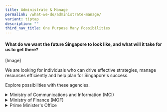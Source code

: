 ```yaml
---
title: Administrate & Manage
permalink: /what-we-do/administrate-manage/
variant: tiptap
description: ""
third_nav_title: One Purpose Many Possibilities
---
```

<h4>What do we want the future Singapore to look like, and what will it take for us to get there?</h4>
<p>[Image]</p>
<p>We are looking for individuals who can drive effective strategies, manage
resources efficiently and&nbsp;help plan for Singapore's success.</p>
<p>Explore possibilities with these agencies.</p>
<div data-type="detailGroup" class="isomer-accordion isomer-accordion-white">
<details class="isomer-details">
<summary>Ministry of Communications and Information (MCI)</summary>
<div data-type="detailsContent" class="isomer-details-content">
<p>Visit the MCI website <a href="www.mci.gov.sg" rel="noopener noreferrer nofollow" target="_blank">here.</a>
</p>
<p></p>
<h4>Statutory Boards</h4>
<ul data-tight="true" class="tight">
<li>
<p>Infocomm Media Development Authority</p>
</li>
<li>
<p>Government Technology Agency</p>
</li>
<li>
<p>National Library Board</p>
</li>
<li>
<p>Personal Data Protection Commission</p>
</li>
<li>
<p>Cyber Security Agency of Singapore</p>
</li>
</ul>
<p></p>
</div>
</details>
<details class="isomer-details">
<summary>Ministry of Finance (MOF)</summary>
<div data-type="detailsContent" class="isomer-details-content">
<p>Visit the MOF website <a href="www.mof.gov.sg" rel="noopener noreferrer nofollow" target="_blank">here.</a>
</p>
<p></p>
<h4>Statutory Boards</h4>
<ul data-tight="true" class="tight">
<li>
<p>Inland Revenue Authority of Singapore</p>
</li>
<li>
<p>Accounting and Corporate Regulatory Authority</p>
</li>
<li>
<p>Tote Board</p>
</li>
<li>
<p>Singapore Accounting Commission</p>
</li>
</ul>
</div>
</details>
<details class="isomer-details">
<summary>Prime Minister's Office</summary>
<div data-type="detailsContent" class="isomer-details-content">
<p>Visit the PMO website <a href="www.mof.gov.sg" rel="noopener noreferrer nofollow" target="_blank">here.</a>
</p>
<p></p>
<h4>Statutory Boards</h4>
<ul data-tight="true" class="tight">
<li>
<p>Prime Minister's Office</p>
</li>
<li>
<p>Corrupt Practices Investigation Bureau</p>
</li>
<li>
<p>Elections Department</p>
</li>
<li>
<p>National Research Foundation</p>
</li>
<li>
<p>National Security Coordination Secretariat</p>
</li>
<li>
<p>Public Service Division</p>
</li>
<li>
<p>Civil Service College</p>
</li>
<li>
<p>Government Technology Agency of Singapore</p>
</li>
<li>
<p>Strategy Group</p>
</li>
<li>
<p>Monetary Authority of Singapore</p>
</li>
</ul>
</div>
</details>
</div>
<p></p>